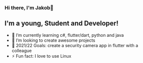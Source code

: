 ### Hi there, I'm Jakob👋


## I'm a young, Student and Developer!

- 🌱 I’m currently learning c#, flutter/dart, python and java
- 👯 I’m looking to create awesome projects
- 🥅 2021/22 Goals: create a security camera app in flutter with a colleague
- ⚡ Fun fact: I love to use Linux

<br />

